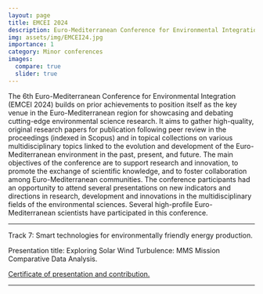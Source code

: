 ```yaml
---
layout: page
title: EMCEI 2024 
description: Euro-Mediterranean Conference for Environmental Integration (EMCEI) 2024, Marrakesh, Morocco.
img: assets/img/EMCEI24.jpg
importance: 1
category: Minor conferences
images:
  compare: true
  slider: true
---
```


The 6th Euro-Mediterranean Conference for Environmental Integration (EMCEI 2024) builds on prior achievements to position itself as the key venue in the Euro-Mediterranean region for showcasing and debating cutting-edge environmental science research. It aims to gather high-quality, original research papers for publication following peer review in the proceedings (indexed in Scopus) and in topical collections on various multidisciplinary topics linked to the evolution and development of the Euro-Mediterranean environment in the past, present, and future. The main objectives of the conference are to support research and innovation, to promote the exchange of scientific knowledge, and to foster collaboration among Euro-Mediterranean communities. The conference participants had an opportunity to attend several presentations on new indicators and directions in research, development and innovations in the multidisciplinary fields of the environmental sciences. Several high-profile Euro-Mediterranean scientists have participated in this conference.


---

Track 7: Smart technologies for environmentally friendly energy production.

Presentation title: Exploring Solar Wind Turbulence: MMS Mission Comparative Data Analysis.

[Certificate of presentation and contribution.]()


---
